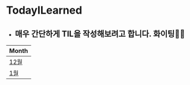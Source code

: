 # TodayILearned

- ## 매우 간단하게 TIL을 작성해보려고 합니다. 화이팅🥲😞

|Month|
|------|
|[12월](https://github.com/longlivedrgn/TodayILearned/blob/main/December/README.md)|
|[1월](https://github.com/longlivedrgn/TodayILearned/blob/main/January/README.md)|
